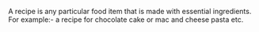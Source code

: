 A recipe is any particular food item that is made with essential ingredients. 
For example:- a recipe for chocolate cake or mac and cheese pasta etc.